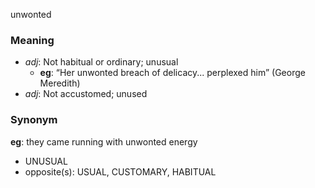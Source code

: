 unwonted
### Meaning
+ _adj_: Not habitual or ordinary; unusual
    + __eg__: “Her unwonted breach of delicacy... perplexed him” (George Meredith)
+ _adj_: Not accustomed; unused

### Synonym

__eg__: they came running with unwonted energy

+ UNUSUAL
+ opposite(s): USUAL, CUSTOMARY, HABITUAL


